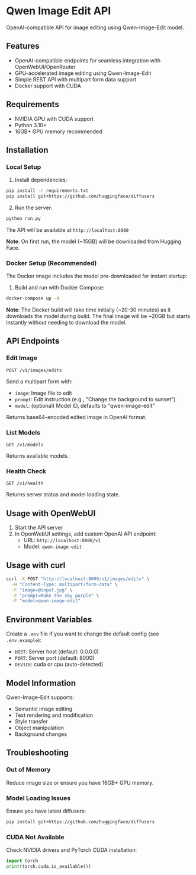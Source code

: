# Qwen Image Edit API

OpenAI-compatible API for image editing using Qwen-Image-Edit model.

## Features

- OpenAI-compatible endpoints for seamless integration with OpenWebUI/OpenRouter
- GPU-accelerated image editing using Qwen-Image-Edit
- Simple REST API with multipart form data support
- Docker support with CUDA

## Requirements

- NVIDIA GPU with CUDA support
- Python 3.10+
- 16GB+ GPU memory recommended

## Installation

### Local Setup

1. Install dependencies:

```bash
pip install -r requirements.txt
pip install git+https://github.com/huggingface/diffusers
```

2. Run the server:

```bash
python run.py
```

The API will be available at `http://localhost:8000`

**Note**: On first run, the model (~15GB) will be downloaded from Hugging Face.

### Docker Setup (Recommended)

The Docker image includes the model pre-downloaded for instant startup:

1. Build and run with Docker Compose:

```bash
docker-compose up -d
```

**Note**: The Docker build will take time initially (~20-30 minutes) as it downloads the model during build. The final image will be ~20GB but starts instantly without needing to download the model.

## API Endpoints

### Edit Image

`POST /v1/images/edits`

Send a multipart form with:

- `image`: Image file to edit
- `prompt`: Edit instruction (e.g., "Change the background to sunset")
- `model`: (optional) Model ID, defaults to "qwen-image-edit"

Returns base64-encoded edited image in OpenAI format.

### List Models

`GET /v1/models`

Returns available models.

### Health Check

`GET /v1/health`

Returns server status and model loading state.

## Usage with OpenWebUI

1. Start the API server
2. In OpenWebUI settings, add custom OpenAI API endpoint:
   - URL: `http://localhost:8000/v1`
   - Model: `qwen-image-edit`

## Usage with curl

```bash
curl -X POST "http://localhost:8000/v1/images/edits" \
  -H "Content-Type: multipart/form-data" \
  -F "image=@input.jpg" \
  -F "prompt=Make the sky purple" \
  -F "model=qwen-image-edit"
```

## Environment Variables

Create a `.env` file if you want to change the default config (see `.env.example`):

- `HOST`: Server host (default: 0.0.0.0)
- `PORT`: Server port (default: 8000)
- `DEVICE`: cuda or cpu (auto-detected)

## Model Information

Qwen-Image-Edit supports:

- Semantic image editing
- Text rendering and modification
- Style transfer
- Object manipulation
- Background changes

## Troubleshooting

### Out of Memory

Reduce image size or ensure you have 16GB+ GPU memory.

### Model Loading Issues

Ensure you have latest diffusers:

```bash
pip install git+https://github.com/huggingface/diffusers
```

### CUDA Not Available

Check NVIDIA drivers and PyTorch CUDA installation:

```python
import torch
print(torch.cuda.is_available())
```
